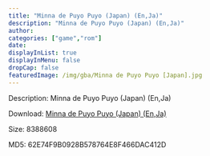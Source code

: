 ```yaml
---
title: "Minna de Puyo Puyo (Japan) (En,Ja)"
description: "Minna de Puyo Puyo (Japan) (En,Ja)"
author: 
categories: ["game","rom"]
date: 
displayInList: true
displayInMenu: false
dropCap: false
featuredImage: /img/gba/Minna de Puyo Puyo [Japan].jpg
---
```


Description: Minna de Puyo Puyo (Japan) (En,Ja)

Download: <a style="text-decoration:underline;" href="https://mega.nz/#!SSQkXKQb!fdJdMnmOkm9HuSs4zTcUhaEcE-EEAjZzq9UiVsU3oqU" target = "_blank" rel = "nofollow" > Minna de Puyo Puyo (Japan) (En,Ja)</a>

Size: 8388608

MD5: 62E74F9B0928B578764E8F466DAC412D

